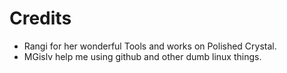 # Credits

* Rangi for her wonderful Tools and works on Polished Crystal.
* MGislv help me using github and other dumb linux things.
